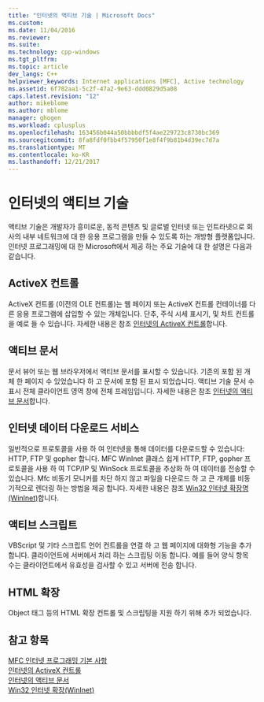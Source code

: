 ```yaml
---
title: "인터넷의 액티브 기술 | Microsoft Docs"
ms.custom: 
ms.date: 11/04/2016
ms.reviewer: 
ms.suite: 
ms.technology: cpp-windows
ms.tgt_pltfrm: 
ms.topic: article
dev_langs: C++
helpviewer_keywords: Internet applications [MFC], Active technology
ms.assetid: 6f782aa1-5c2f-47a2-9e63-ddd0829d5a08
caps.latest.revision: "12"
author: mikeblome
ms.author: mblome
manager: ghogen
ms.workload: cplusplus
ms.openlocfilehash: 163456b044a50bbbbdf5f4ae229723c8730bc369
ms.sourcegitcommit: 8fa8fdf0fbb4f57950f1e8f4f9b81b4d39ec7d7a
ms.translationtype: MT
ms.contentlocale: ko-KR
ms.lasthandoff: 12/21/2017
---
```

# <a name="active-technology-on-the-internet"></a>인터넷의 액티브 기술
액티브 기술은 개발자가 흥미로운, 동적 콘텐츠 및 글로벌 인터넷 또는 인트라넷으로 회사의 내부 네트워크에 대 한 응용 프로그램을 만들 수 있도록 하는 개방형 플랫폼입니다. 인터넷 프로그래밍에 대 한 Microsoft에서 제공 하는 주요 기술에 대 한 설명은 다음과 같습니다.  
  
## <a name="activex-controls"></a>ActiveX 컨트롤  
 ActiveX 컨트롤 (이전의 OLE 컨트롤)는 웹 페이지 또는 ActiveX 컨트롤 컨테이너를 다른 응용 프로그램에 삽입할 수 있는 개체입니다. 단추, 주식 시세 표시기, 및 차트 컨트롤을 예로 들 수 있습니다. 자세한 내용은 참조 [인터넷의 ActiveX 컨트롤](../mfc/activex-controls-on-the-internet.md)합니다.  
  
## <a name="active-documents"></a>액티브 문서  
 문서 뷰어 또는 웹 브라우저에서 액티브 문서를 표시할 수 있습니다. 기존의 포함 된 개체 한 페이지 수 있었습니다 하 고 문서에 포함 된 표시 되었습니다. 액티브 기술 문서 수 표시 전체 클라이언트 영역 창에 전체 프레임입니다. 자세한 내용은 참조 [인터넷의 액티브 문서](../mfc/active-documents-on-the-internet.md)합니다.  
  
## <a name="internet-data-download-services"></a>인터넷 데이터 다운로드 서비스  
 일반적으로 프로토콜을 사용 하 여 인터넷을 통해 데이터를 다운로드할 수 있습니다: HTTP, FTP 및 gopher 합니다. MFC WinInet 클래스 쉽게 HTTP, FTP, gopher 프로토콜을 사용 하 여 TCP/IP 및 WinSock 프로토콜을 추상화 하 여 데이터를 전송할 수 있습니다. Mfc 비동기 모니커를 차단 하지 않고 파일을 다운로드 하 고 큰 개체를 비동기적으로 렌더링 하는 방법을 제공 합니다. 자세한 내용은 참조 [Win32 인터넷 확장명 (WinInet)](../mfc/win32-internet-extensions-wininet.md)합니다.  
  
## <a name="active-scripts"></a>액티브 스크립트  
 VBScript 및 기타 스크립트 언어 컨트롤을 연결 하 고 웹 페이지에 대화형 기능을 추가 합니다. 클라이언트에 서버에서 처리 하는 스크립팅 이동 합니다. 예를 들어 양식 항목 수는 클라이언트에서 유효성을 검사할 수 있고 서버에 전송 합니다.  
  
## <a name="html-extensions"></a>HTML 확장  
 Object 태그 등의 HTML 확장 컨트롤 및 스크립팅을 지원 하기 위해 추가 되었습니다.  
  
## <a name="see-also"></a>참고 항목  
 [MFC 인터넷 프로그래밍 기본 사항](../mfc/mfc-internet-programming-basics.md)   
 [인터넷의 ActiveX 컨트롤](../mfc/activex-controls-on-the-internet.md)   
 [인터넷의 액티브 문서](../mfc/active-documents-on-the-internet.md)   
 [Win32 인터넷 확장(WinInet)](../mfc/win32-internet-extensions-wininet.md)

